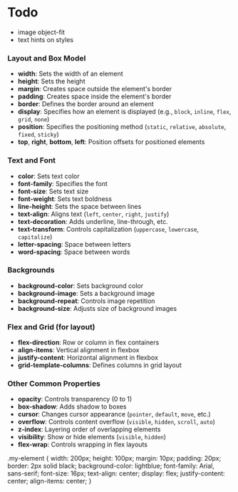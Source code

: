 

# Todo
- image object-fit
- text hints on styles


### Layout and Box Model
- **width**: Sets the width of an element
- **height**: Sets the height
- **margin**: Creates space outside the element's border
- **padding**: Creates space inside the element's border
- **border**: Defines the border around an element
- **display**: Specifies how an element is displayed (e.g., `block`, `inline`, `flex`, `grid`, `none`)
- **position**: Specifies the positioning method (`static`, `relative`, `absolute`, `fixed`, `sticky`)
- **top**, **right**, **bottom**, **left**: Position offsets for positioned elements

### Text and Font
- **color**: Sets text color
- **font-family**: Specifies the font
- **font-size**: Sets text size
- **font-weight**: Sets text boldness
- **line-height**: Sets the space between lines
- **text-align**: Aligns text (`left`, `center`, `right`, `justify`)
- **text-decoration**: Adds underline, line-through, etc.
- **text-transform**: Controls capitalization (`uppercase`, `lowercase`, `capitalize`)
- **letter-spacing**: Space between letters
- **word-spacing**: Space between words

### Backgrounds
- **background-color**: Sets background color
- **background-image**: Sets a background image
- **background-repeat**: Controls image repetition
- **background-size**: Adjusts size of background images

### Flex and Grid (for layout)
- **flex-direction**: Row or column in flex containers
- **align-items**: Vertical alignment in flexbox
- **justify-content**: Horizontal alignment in flexbox
- **grid-template-columns**: Defines columns in grid layout

### Other Common Properties
- **opacity**: Controls transparency (0 to 1)
- **box-shadow**: Adds shadow to boxes
- **cursor**: Changes cursor appearance (`pointer`, `default`, `move`, etc.)
- **overflow**: Controls content overflow (`visible`, `hidden`, `scroll`, `auto`)
- **z-index**: Layering order of overlapping elements
- **visibility**: Show or hide elements (`visible`, `hidden`)
- **flex-wrap**: Controls wrapping in flex layouts

.my-element {
  width: 200px;
  height: 100px;
  margin: 10px;
  padding: 20px;
  border: 2px solid black;
  background-color: lightblue;
  font-family: Arial, sans-serif;
  font-size: 16px;
  text-align: center;
  display: flex;
  justify-content: center;
  align-items: center;
}


